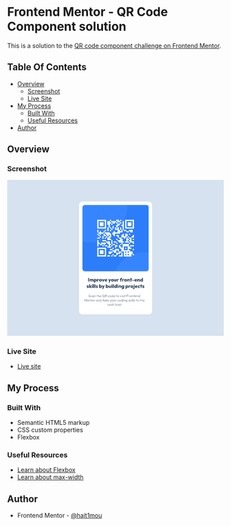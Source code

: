# Frontend Mentor - QR Code Component solution

This is a solution to the [QR code component challenge on Frontend Mentor](https://www.frontendmentor.io/challenges/qr-code-component-iux_sIO_H).

## Table Of Contents

- [Overview](#overview)
  - [Screenshot](#screenshot)
  - [Live Site](#live-site)
- [My Process](#my-process)
  - [Built With](#built-with)
  - [Useful Resources](#useful-resources)
- [Author](#author)

## Overview

### Screenshot

![Solution screenshot](assets/images/qr_code_component_solution.png)

### Live Site

- [Live site](https://hait1mou.github.io/fem-qr-code-component/)

## My Process

### Built With

- Semantic HTML5 markup
- CSS custom properties
- Flexbox

### Useful Resources

- [Learn about Flexbox](https://developer.mozilla.org/en-US/docs/Learn/CSS/CSS_layout/Flexbox)
- [Learn about max-width](https://developer.mozilla.org/en-US/docs/Web/CSS/max-width)

## Author

- Frontend Mentor - [@hait1mou](https://www.frontendmentor.io/profile/hait1mou)
